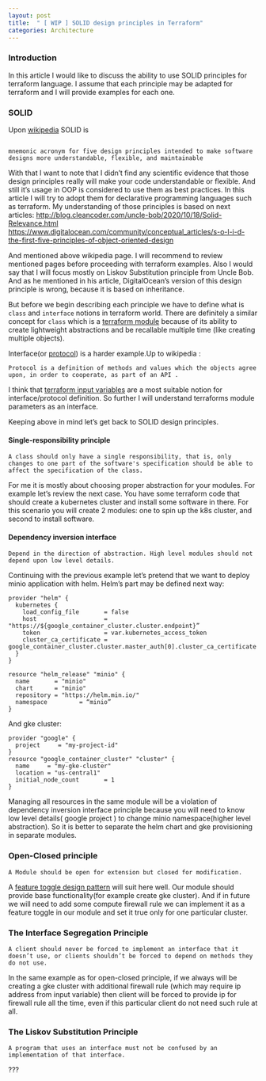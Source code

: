 ```yaml
---
layout: post
title:  " [ WIP ] SOLID design principles in Terraform"
categories: Architecture
---
```




### Introduction

In this article I would like to discuss the ability to use SOLID principles for terraform language. I assume that each principle may be adapted for terraform and I will provide examples for each one.


### SOLID

Upon [wikipedia](https://en.wikipedia.org/wiki/SOLID) SOLID is
```

mnemonic acronym for five design principles intended to make software designs more understandable, flexible, and maintainable
```

With that I want to note that I didn’t find any scientific evidence that those design principles really will make your code understandable or flexible.  And still it’s usage in OOP is considered to use them as best practices. In this article I will try to adopt them for declarative programming languages such as terraform.  My understanding of those principles is based on next articles:
http://blog.cleancoder.com/uncle-bob/2020/10/18/Solid-Relevance.html
https://www.digitalocean.com/community/conceptual_articles/s-o-l-i-d-the-first-five-principles-of-object-oriented-design

And mentioned above wikipedia page. I will recommend to review mentioned pages before proceeding with terraform examples. Also I would say that I will focus mostly on Liskov Substitution principle from Uncle Bob. And as he mentioned in his article, DigitalOcean’s version of this design principle is wrong, because it is based on inheritance.

But before we begin describing each principle we have to define  what is  `class` and  `interface` notions in terraform world. There are definitely a similar concept for `class` which is a [terraform module](https://www.terraform.io/docs/language/modules/develop/index.html) because of its ability to create lightweight abstractions and be recallable multiple time (like creating multiple objects).

Interface(or [protocol](https://en.wikipedia.org/wiki/Protocol_(object-oriented_programming))) is a harder example.Up to wikipedia :
```
Protocol is a definition of methods and values which the objects agree upon, in order to cooperate, as part of an API .
```
 I think that [terraform input variables](https://www.terraform.io/docs/language/values/variables.html) are a most suitable notion for interface/protocol definition. So further I will understand terraforms module parameters as an interface.


Keeping above in mind let’s get back to SOLID design principles.

#### Single-responsibility principle

```
A class should only have a single responsibility, that is, only changes to one part of the software's specification should be able to affect the specification of the class.
```
For me it is mostly about choosing proper abstraction for your modules. For example let’s review the next case. You have some terraform code that should create a kubernetes cluster and  install some software in there.  For this scenario you will create 2 modules: one to spin up the k8s cluster, and second to install software.

#### Dependency inversion interface

```
Depend in the direction of abstraction. High level modules should not depend upon low level details.

```
Continuing with the previous example let’s pretend that we want to deploy minio application with helm.  Helm’s part may be defined next way:

```
provider "helm" {
  kubernetes {
    load_config_file       = false
    host                   =  "https://${google_container_cluster.cluster.endpoint}”
    token                  = var.kubernetes_access_token
    cluster_ca_certificate = google_container_cluster.cluster.master_auth[0].cluster_ca_certificate
  }
}

resource "helm_release" "minio" {
  name       = "minio"
  chart      = "minio"
  repository = "https://helm.min.io/"
  namespace         = “minio”
}
```
And gke cluster:
```
provider "google" {
  project     = "my-project-id"
}
resource "google_container_cluster" "cluster" {
  name     = "my-gke-cluster"
  location = "us-central1"
  initial_node_count       = 1
}
```

Managing all resources in the same module will be a violation  of dependency inversion interface principle because  you will need to know low level details( google project ) to change minio namespace(higher level abstraction). So it is better to separate the helm chart and gke provisioning in separate modules.

### Open-Closed principle
```
A Module should be open for extension but closed for modification.
```

A [feature toggle design pattern](https://build5nines.com/terraform-feature-flags-environment-toggle-design-patterns/) will suit here well.  Our module should provide base functionality(for example create gke cluster). And if in future we will need to add some compute firewall rule we can implement it as a feature toggle in our module and set it true only for one  particular cluster.

### The Interface Segregation Principle
```
A client should never be forced to implement an interface that it doesn’t use, or clients shouldn’t be forced to depend on methods they do not use.

```

In the same example as for open-closed principle, if we always will be creating a gke cluster with additional firewall rule (which may require ip address from input variable) then client will be forced to provide ip for firewall rule all the time, even if this particular client do not need such rule at all.

### The Liskov Substitution Principle
```
A program that uses an interface must not be confused by an implementation of that interface.

```

???
